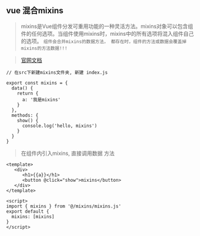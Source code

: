## vue 混合mixins

> mixins是Vue组件分发可重用功能的一种灵活方法。mixins对象可以包含组件的任何选项。当组件使用mixins时，mixins中的所有选项将混入组件自己的选项。 `组件会合并mixins的数据方法， 都存在时，组件的方法或数据会覆盖掉mixins的方法数据!!!`

> [官网文档](https://cn.vuejs.org/v2/api/#Vue-mixin) 

```
// 在src下新建mixins文件夹, 新建 index.js

export const mixins = {
  data() {
    return {
      a: '我是mixins'
    }
  },
  methods: {
    show() {
      console.log('hello, mixins')
    }
  }
}

```

> 在组件内引入mixins, 直接调用数据 方法 
```
<template>
   <div>
      <h1>{{a}}</h1>
      <button @click="show">mixins</button>
   </div>
</template>

<script>
import { mixins } from '@/mixins/mixins.js'
export default {
  mixins: [mixins]
}
</script>
